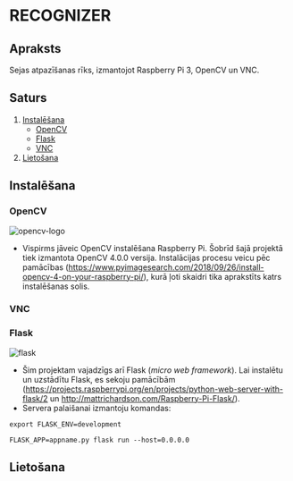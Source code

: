 # RECOGNIZER
## Apraksts
Sejas atpazīšanas rīks, izmantojot Raspberry Pi 3, OpenCV un VNC.
## Saturs
1. [Instalēšana](#Saturs)
     - [OpenCV](#OpenCV)
     - [Flask](#Flask)
     - [VNC](#VNC)
2. [Lietošana](#Lietošana)
## Instalēšana
### OpenCV
![opencv-logo](https://user-images.githubusercontent.com/48751019/56082316-183b1380-5e20-11e9-975e-72c03db68796.png)
- Vispirms jāveic OpenCV instalēšana Raspberry Pi. Šobrīd šajā projektā tiek izmantota OpenCV 4.0.0 versija. Instalācijas procesu veicu pēc pamācības (https://www.pyimagesearch.com/2018/09/26/install-opencv-4-on-your-raspberry-pi/), kurā ļoti skaidri tika aprakstīts katrs instalēšanas solis.
### VNC
### Flask
![flask](https://user-images.githubusercontent.com/48751019/56082346-913a6b00-5e20-11e9-86e4-e6088dbb00f1.png)
- Šim projektam vajadzīgs arī Flask (*micro web framework*). Lai instalētu un uzstādītu Flask,  es sekoju pamācībām (https://projects.raspberrypi.org/en/projects/python-web-server-with-flask/2 un http://mattrichardson.com/Raspberry-Pi-Flask/).
- Servera palaišanai izmantoju komandas:
```
export FLASK_ENV=development
```
```
FLASK_APP=appname.py flask run --host=0.0.0.0
```
## Lietošana
